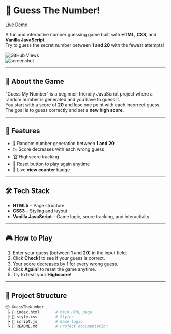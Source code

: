 # 🎯 Guess The Number!   
[Live Demo](https://shivangi-verma.github.io/GuessTheNumber/)

A fun and interactive number guessing game built with **HTML**, **CSS**, and **Vanilla JavaScript**.  
Try to guess the secret number between **1 and 20** with the fewest attempts!


![GitHub Views](https://komarev.com/ghpvc/?username=shivangi-verma&repo=GuessTheNumber&color=blue&style=for-the-badge)  
![screenshot](https://github.com/user-attachments/assets/a7b5c977-ee31-4e3e-b9f1-a30f8e67d713)

---

## 📝 About the Game

"Guess My Number" is a beginner-friendly JavaScript project where a random number is generated and you have to guess it.  
You start with a score of **20** and lose one point with each incorrect guess.  
The goal is to guess correctly and set a **new high score**.

---

## 🚀 Features

- 🎲 Random number generation between **1 and 20**  
- 📉 Score decreases with each wrong guess  
- 🏆 Highscore tracking  
- 🔁 Reset button to play again anytime  
- 👀 Live **view counter** badge  

---

## 🛠️ Tech Stack

- **HTML5** – Page structure  
- **CSS3** – Styling and layout  
- **Vanilla JavaScript** – Game logic, score tracking, and interactivity  

---

## 🎮 How to Play

1. Enter your guess (between **1** and **20**) in the input field.  
2. Click **Check!** to see if your guess is correct.  
3. Your score decreases by 1 for every wrong guess.  
4. Click **Again!** to reset the game anytime.  
5. Try to beat your **Highscore**!  

---

## 📂 Project Structure

```bash
📦 GuessTheNumber
 ┣ 📜 index.html       # Main HTML page
 ┣ 📜 style.css        # Styles
 ┣ 📜 script.js        # Game logic
 ┗ 📜 README.md        # Project documentation
